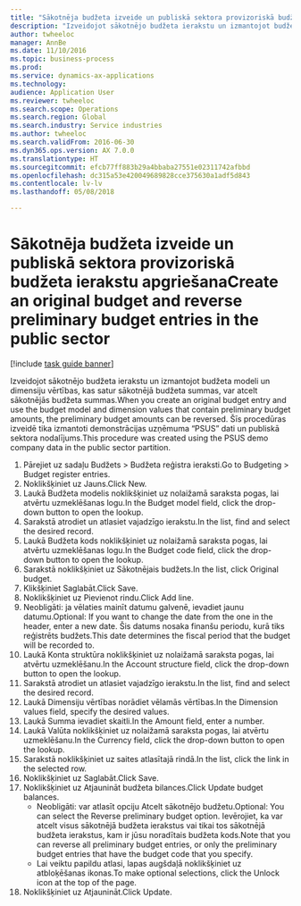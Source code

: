 ```yaml
--- 
title: "Sākotnēja budžeta izveide un publiskā sektora provizoriskā budžeta ierakstu apgriešana"
description: "Izveidojot sākotnējo budžeta ierakstu un izmantojot budžeta modeli un dimensiju vērtības, kas satur sākotnējā budžeta summas, var atcelt sākotnējās budžeta summas."
author: twheeloc
manager: AnnBe
ms.date: 11/10/2016
ms.topic: business-process
ms.prod: 
ms.service: dynamics-ax-applications
ms.technology: 
audience: Application User
ms.reviewer: twheeloc
ms.search.scope: Operations
ms.search.region: Global
ms.search.industry: Service industries
ms.author: twheeloc
ms.search.validFrom: 2016-06-30
ms.dyn365.ops.version: AX 7.0.0
ms.translationtype: HT
ms.sourcegitcommit: efcb77ff883b29a4bbaba27551e02311742afbbd
ms.openlocfilehash: dc315a53e420049689828cce375630a1adf5d843
ms.contentlocale: lv-lv
ms.lasthandoff: 05/08/2018

---
```

# <a name="create-an-original-budget-and-reverse-preliminary-budget-entries-in-the-public-sector"></a><span data-ttu-id="a9817-103">Sākotnēja budžeta izveide un publiskā sektora provizoriskā budžeta ierakstu apgriešana</span><span class="sxs-lookup"><span data-stu-id="a9817-103">Create an original budget and reverse preliminary budget entries in the public sector</span></span>

[!include [task guide banner](../../includes/task-guide-banner.md)]

<span data-ttu-id="a9817-104">Izveidojot sākotnējo budžeta ierakstu un izmantojot budžeta modeli un dimensiju vērtības, kas satur sākotnējā budžeta summas, var atcelt sākotnējās budžeta summas.</span><span class="sxs-lookup"><span data-stu-id="a9817-104">When you create an original budget entry and use the budget model and dimension values that contain preliminary budget amounts, the preliminary budget amounts can be reversed.</span></span> <span data-ttu-id="a9817-105">Šīs procedūras izveidē tika izmantoti demonstrācijas uzņēmuma “PSUS” dati un publiskā sektora nodalījums.</span><span class="sxs-lookup"><span data-stu-id="a9817-105">This procedure was created using the PSUS demo company data in the public sector partition.</span></span>

1. <span data-ttu-id="a9817-106">Pārejiet uz sadaļu Budžets > Budžeta reģistra ieraksti.</span><span class="sxs-lookup"><span data-stu-id="a9817-106">Go to Budgeting > Budget register entries.</span></span>
2. <span data-ttu-id="a9817-107">Noklikšķiniet uz Jauns.</span><span class="sxs-lookup"><span data-stu-id="a9817-107">Click New.</span></span>
3. <span data-ttu-id="a9817-108">Laukā Budžeta modelis noklikšķiniet uz nolaižamā saraksta pogas, lai atvērtu uzmeklēšanas logu.</span><span class="sxs-lookup"><span data-stu-id="a9817-108">In the Budget model field, click the drop-down button to open the lookup.</span></span>
4. <span data-ttu-id="a9817-109">Sarakstā atrodiet un atlasiet vajadzīgo ierakstu.</span><span class="sxs-lookup"><span data-stu-id="a9817-109">In the list, find and select the desired record.</span></span>
5. <span data-ttu-id="a9817-110">Laukā Budžeta kods noklikšķiniet uz nolaižamā saraksta pogas, lai atvērtu uzmeklēšanas logu.</span><span class="sxs-lookup"><span data-stu-id="a9817-110">In the Budget code field, click the drop-down button to open the lookup.</span></span>
6. <span data-ttu-id="a9817-111">Sarakstā noklikšķiniet uz Sākotnējais budžets.</span><span class="sxs-lookup"><span data-stu-id="a9817-111">In the list, click Original budget.</span></span>
7. <span data-ttu-id="a9817-112">Klikšķiniet Saglabāt.</span><span class="sxs-lookup"><span data-stu-id="a9817-112">Click Save.</span></span>
8. <span data-ttu-id="a9817-113">Noklikšķiniet uz Pievienot rindu.</span><span class="sxs-lookup"><span data-stu-id="a9817-113">Click Add line.</span></span>
9. <span data-ttu-id="a9817-114">Neobligāti: ja vēlaties mainīt datumu galvenē, ievadiet jaunu datumu.</span><span class="sxs-lookup"><span data-stu-id="a9817-114">Optional: If you want to change the date from the one in the header, enter a new date.</span></span> <span data-ttu-id="a9817-115">Šis datums nosaka finanšu periodu, kurā tiks reģistrēts budžets.</span><span class="sxs-lookup"><span data-stu-id="a9817-115">This date determines the fiscal period that the budget will be recorded to.</span></span>
10. <span data-ttu-id="a9817-116">Laukā Konta struktūra noklikšķiniet uz nolaižamā saraksta pogas, lai atvērtu uzmeklēšanu.</span><span class="sxs-lookup"><span data-stu-id="a9817-116">In the Account structure field, click the drop-down button to open the lookup.</span></span>
11. <span data-ttu-id="a9817-117">Sarakstā atrodiet un atlasiet vajadzīgo ierakstu.</span><span class="sxs-lookup"><span data-stu-id="a9817-117">In the list, find and select the desired record.</span></span>
12. <span data-ttu-id="a9817-118">Laukā Dimensiju vērtības norādiet vēlamās vērtības.</span><span class="sxs-lookup"><span data-stu-id="a9817-118">In the Dimension values field, specify the desired values.</span></span>
13. <span data-ttu-id="a9817-119">Laukā Summa ievadiet skaitli.</span><span class="sxs-lookup"><span data-stu-id="a9817-119">In the Amount field, enter a number.</span></span>
14. <span data-ttu-id="a9817-120">Laukā Valūta noklikšķiniet uz nolaižamā saraksta pogas, lai atvērtu uzmeklēšanu.</span><span class="sxs-lookup"><span data-stu-id="a9817-120">In the Currency field, click the drop-down button to open the lookup.</span></span>
15. <span data-ttu-id="a9817-121">Sarakstā noklikšķiniet uz saites atlasītajā rindā.</span><span class="sxs-lookup"><span data-stu-id="a9817-121">In the list, click the link in the selected row.</span></span>
16. <span data-ttu-id="a9817-122">Noklikšķiniet uz Saglabāt.</span><span class="sxs-lookup"><span data-stu-id="a9817-122">Click Save.</span></span>
17. <span data-ttu-id="a9817-123">Noklikšķiniet uz Atjaunināt budžeta bilances.</span><span class="sxs-lookup"><span data-stu-id="a9817-123">Click Update budget balances.</span></span>
    * <span data-ttu-id="a9817-124">Neobligāti: var atlasīt opciju Atcelt sākotnējo budžetu.</span><span class="sxs-lookup"><span data-stu-id="a9817-124">Optional: You can select the Reverse preliminary budget option.</span></span> <span data-ttu-id="a9817-125">Ievērojiet, ka var atcelt visus sākotnējā budžeta ierakstus vai tikai tos sākotnējā budžeta ierakstus, kam ir jūsu noradītais budžeta kods.</span><span class="sxs-lookup"><span data-stu-id="a9817-125">Note that you can reverse all preliminary budget entries, or only the preliminary budget entries that have the budget code that you specify.</span></span>  
    * <span data-ttu-id="a9817-126">Lai veiktu papildu atlasi, lapas augšdaļā noklikšķiniet uz atbloķēšanas ikonas.</span><span class="sxs-lookup"><span data-stu-id="a9817-126">To make optional selections, click the Unlock icon at the top of the page.</span></span>  
18. <span data-ttu-id="a9817-127">Noklikšķiniet uz Atjaunināt.</span><span class="sxs-lookup"><span data-stu-id="a9817-127">Click Update.</span></span>


